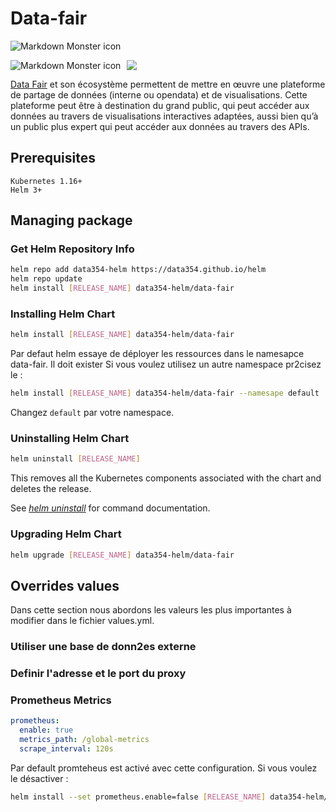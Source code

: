 # **Data-fair**

<img src="https://img.shields.io/endpoint?url=https://artifacthub.io/badge/repository/data354-helm"
alt="Markdown Monster icon"
style=" margin-right: 10px;" />

<img src="https://data-fair.github.io/3/logo.png"
alt="Markdown Monster icon"
style="float: left; margin-right: 10px;" />

<img src="https://static.wixstatic.com/media/84b0cf_beb914d4ae1c4a67a943e2a56de2b767~mv2.png/v1/fill/w_216,h_65,al_c,q_85,usm_0.66_1.00_0.01,enc_auto/logo-data354_CL.png"/>

[Data Fair](https://data-fair.github.io/3/functional-presentation/introduction) et son écosystème permettent de mettre en œuvre une plateforme de partage de données (interne ou opendata) et de visualisations. Cette plateforme peut être à destination du grand public, qui peut accéder aux données au travers de visualisations interactives adaptées, aussi bien qu’à un public plus expert qui peut accéder aux données au travers des APIs.

## **Prerequisites**
```
Kubernetes 1.16+
Helm 3+
```

## **Managing package**

### Get Helm Repository Info

```bash
helm repo add data354-helm https://data354.github.io/helm
helm repo update
helm install [RELEASE_NAME] data354-helm/data-fair
```

### Installing Helm Chart

```bash
helm install [RELEASE_NAME] data354-helm/data-fair
```
Par defaut helm essaye de déployer les ressources dans le namesapce data-fair. Il doit exister
Si vous voulez utilisez un autre namespace pr2cisez le :

```bash
helm install [RELEASE_NAME] data354-helm/data-fair --namesape default
```
Changez ``default`` par votre namespace.

### Uninstalling Helm Chart

```bash
helm uninstall [RELEASE_NAME]
```
This removes all the Kubernetes components associated with the chart and deletes the release.

See [*helm uninstall*](https://helm.sh/docs/helm/helm_uninstall/) for command documentation.

### Upgrading Helm Chart

```bash
helm upgrade [RELEASE_NAME] data354-helm/data-fair
```

## **Overrides values**

Dans cette section nous abordons les valeurs les plus importantes à modifier dans le fichier values.yml.

### Utiliser une base de donn2es externe


### Definir l'adresse et le port du proxy


### Prometheus Metrics

```yaml
prometheus:
  enable: true
  metrics_path: /global-metrics
  scrape_interval: 120s
```
Par default promteheus est activé avec cette configuration. Si vous voulez le désactiver :
```bash
helm install --set prometheus.enable=false [RELEASE_NAME] data354-helm/data-fair
```
